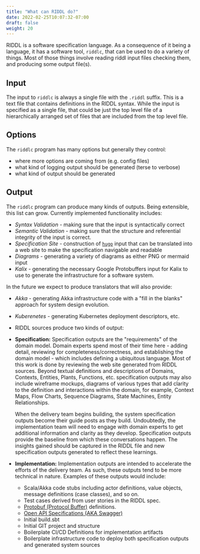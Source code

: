 ```yaml
---
title: "What can RIDDL do?"
date: 2022-02-25T10:07:32-07:00
draft: false
weight: 20
---
```


RIDDL is a software specification language. As a consequence of it being
a language, it has a software tool, `riddlc`, that can be used to do a
variety of things. Most of those things involve reading riddl input files
checking them, and producing some output file(s). 

## Input

The input to `riddlc` is always a single file with the `.riddl` suffix. 
This is a text file that contains definitions in the RIDDL syntax. While
the input is specified as a single file, that could be just the top level
file of a hierarchically arranged set of files that are included from 
the top level file. 

## Options

The `riddlc` program has many options but generally they control:
* where more options are coming from (e.g. config files)
* what kind of logging output should be generated (terse to verbose)
* what kind of output should be generated

## Output

The `riddlc` program can produce many kinds of outputs. Being extensible, this
list can grow. Currently implemented functionality includes:

* *Syntax Validation* - making sure that the input is syntactically correct
* *Semantic Validation* - making sure that the structure and referential 
  integrity of the input is correct. 
* *Specification Site* - construction of [`hugo`](https://gohugo.io/) input that
  can be translated into a web site to make the specification navigable and 
  readable
* *Diagrams* - generating a variety of diagrams as either PNG or mermaid input
* *Kalix* - generating the necessary Google Protobuffers input for Kalix to use to 
  generate the infrastructure for a software system. 

In the future we expect to produce translators that will also provide:
* *Akka* - generating Akka infrastructure code with a "fill in the blanks"
  approach for system design evolution. 
* *Kuberenetes* - generating Kubernetes deployment descriptors, etc. 

* RIDDL sources produce two kinds of output:
* **Specification:** Specification outputs are the "requirements" of the domain model. Domain experts spend most of their time here - adding detail, reviewing for completeness/correctness, and establishing the domain model - which includes defining a ubiquitous language. Most of this work is done by reviewing the web site generated from RIDDL sources. Beyond textual definitions and descriptions of Domains, Contexts, Entities, Plants, Functions, etc. specification outputs may also include wireframe mockups, diagrams of various types that add clarity to the definition and interactions within the domain, for example, Context Maps, Flow Charts, Sequence Diagrams, State Machines, Entity Relationships. 

    When the delivery team begins building, the system specification outputs become their guide posts as they build. Undoubtedly, the implementation team will need to engage with domain experts to get additional information and clarity as they develop. Specification outputs provide the baseline from which these conversations happen. The insights gained should be captured in the RIDDL file and new specification outputs generated to reflect these learnings. 
* **Implementation:** Implementation outputs are intended to accelerate the efforts of the delivery team. As such, these outputs tend to be more technical in nature. Examples of these outputs would include:
    * Scala/Akka code stubs including actor definitions, value objects, message definitions (case classes), and so on.
    * Test cases derived from user stories in the RIDDL spec.
    * [Protobuf (Protocol Buffer)](https://developers.google.com/protocol-buffers) definitions. 
    * [Open API Specifications (AKA Swagger)](https://swagger.io/specification/)
    * Initial build.sbt
    * Initial GIT project and structure
    * Boilerplate CI/CD Definitions for implementation artifacts
    * Boilerplate infrastructure code to deploy both specification outputs and generated system sources

